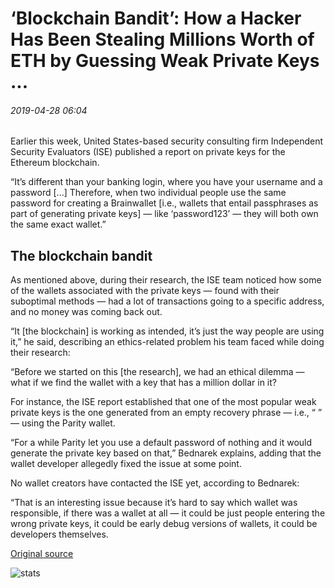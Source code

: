 # ‘Blockchain Bandit’: How a Hacker Has Been Stealing Millions Worth of ETH by Guessing Weak Private Keys ...

###### 2019-04-28 06:04

Earlier this week, United States-based security consulting firm Independent Security Evaluators (ISE) published a report on private keys for the Ethereum blockchain.

“It’s different than your banking login, where you have your username and a password \[...\] Therefore, when two individual people use the same password for creating a Brainwallet \[i.e., wallets that entail passphrases as part of generating private keys\] — like ‘password123’ — they will both own the same exact wallet.”

## The blockchain bandit

As mentioned above, during their research, the ISE team noticed how some of the wallets associated with the private keys — found with their suboptimal methods — had a lot of transactions going to a specific address, and no money was coming back out.

“It \[the blockchain\] is working as intended, it’s just the way people are using it,” he said, describing an ethics-related problem his team faced while doing their research:

“Before we started on this \[the research\], we had an ethical dilemma — what if we find the wallet with a key that has a million dollar in it?

For instance, the ISE report established that one of the most popular weak private keys is the one generated from an empty recovery phrase — i.e., “ ” — using the Parity wallet.

“For a while Parity let you use a default password of nothing and it would generate the private key based on that,” Bednarek explains, adding that the wallet developer allegedly fixed the issue at some point.

No wallet creators have contacted the ISE yet, according to Bednarek:

“That is an interesting issue because it’s hard to say which wallet was responsible, if there was a wallet at all — it could be just people entering the wrong private keys, it could be early debug versions of wallets, it could be developers themselves.

[Original source](https://cointelegraph.com/news/blockchain-bandit-how-a-hacker-has-been-stealing-millions-worth-of-eth-by-guessing-weak-private-keys)

![stats](https://c.statcounter.com/11760860/0/a89fa40b/1/ "stats")